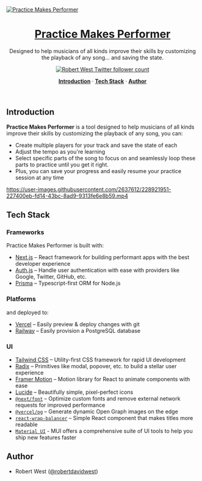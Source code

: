 <a href="https://practicemakesperformer.com">
  <img alt="Practice Makes Performer" src="https://practicemakesperformer.com/api/og">
  <h1 align="center">Practice Makes Performer</h1>
</a>

<p align="center">
Designed to help musicians of all kinds improve their skills by customizing the playback of any song... and saving the state.
</p>

<p align="center">
  <a href="https://twitter.com/robertdavidwest">
    <img src="https://img.shields.io/twitter/follow/robertdavidwest?style=flat&label=robertdavidwest&logo=twitter&color=0bf&logoColor=fff" alt="Robert West Twitter follower count" />
  </a>
</p>

<p align="center">
  <a href="#introduction"><strong>Introduction</strong></a> ·
  <a href="#tech-stack"><strong>Tech Stack</strong></a> ·
  <a href="#author"><strong>Author</strong></a>
</p>
<br/>

## Introduction

**Practice Makes Performer** is a tool designed to help musicians of all kinds improve their skills by customizing the playback of any song, you can:

- Create multiple players for your track and save the state of each
- Adjust the tempo as you're learning
- Select specific parts of the song to focus on and seamlessly loop these parts to practice until you get it right.
- Plus, you can save your progress and easily resume your practice session at any time

https://user-images.githubusercontent.com/2637612/228921951-227400eb-fd14-43bc-8ad9-9313fe6e8b59.mp4

## Tech Stack

### Frameworks

Practice Makes Performer is built with:

- [Next.js](https://nextjs.org/) – React framework for building performant apps with the best developer experience
- [Auth.js](https://authjs.dev/) – Handle user authentication with ease with providers like Google, Twitter, GitHub, etc.
- [Prisma](https://www.prisma.io/) – Typescript-first ORM for Node.js

### Platforms

and deployed to:

- [Vercel](https://vercel.com/) – Easily preview & deploy changes with git
- [Railway](https://railway.app/) – Easily provision a PostgreSQL database

### UI

- [Tailwind CSS](https://tailwindcss.com/) – Utility-first CSS framework for rapid UI development
- [Radix](https://www.radix-ui.com/) – Primitives like modal, popover, etc. to build a stellar user experience
- [Framer Motion](https://framer.com/motion) – Motion library for React to animate components with ease
- [Lucide](https://lucide.dev/) – Beautifully simple, pixel-perfect icons
- [`@next/font`](https://nextjs.org/docs/basic-features/font-optimization) – Optimize custom fonts and remove external network requests for improved performance
- [`@vercel/og`](https://vercel.com/docs/concepts/functions/edge-functions/og-image-generation) – Generate dynamic Open Graph images on the edge
- [`react-wrap-balancer`](https://github.com/shuding/react-wrap-balancer) – Simple React component that makes titles more readable
- [`Material UI`](https://mui.com/) - MUI offers a comprehensive suite of UI tools to help you ship new features faster

## Author

- Robert West ([@robertdavidwest](https://twitter.com/robertdavidwest))
